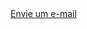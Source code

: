 <!DOCTYPE html>
<html lang="pt-BR">
<head>
    <meta charset="UTF-8">
    <title>Link para E-mail</title>
</head>
<body>
    <a href="mailto:social.conv@csb.med.br">Envie um e-mail</a>
</body>
</html>
